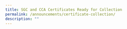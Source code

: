 ```yaml
---
title: SGC and CCA Certificates Ready for Collection
permalink: /announcements/certificate-collection/
description: ""
---
```

